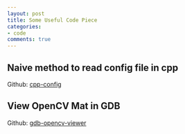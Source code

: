 ```yaml
---
layout: post
title: Some Useful Code Piece
categories:
- code
comments: true
---
```


## Naive method to read config file in cpp
Github: [cpp-config](https://github.com/beenfrog/cpp-config)

## View OpenCV Mat in GDB
Github: [gdb-opencv-viewer](https://github.com/beenfrog/gdb-opencv-viewer)
